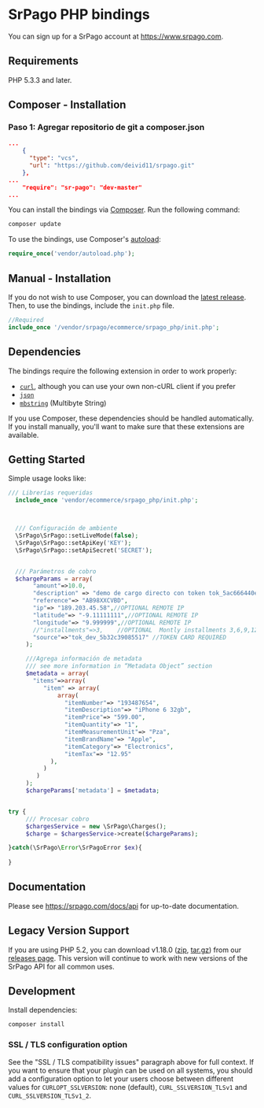 # SrPago PHP bindings

You can sign up for a SrPago account at https://www.srpago.com.

## Requirements

PHP 5.3.3 and later.

## Composer - Installation  

### Paso 1: Agregar repositorio de git a composer.json
```json
...
    {
      "type": "vcs",
      "url": "https://github.com/deivid11/srpago.git"
    },
...
    "require": "sr-pago": "dev-master"
...
```

You can install the bindings via [Composer](http://getcomposer.org/). Run the following command:

```bash
composer update
```

To use the bindings, use Composer's [autoload](https://getcomposer.org/doc/00-intro.md#autoloading):

```php
require_once('vendor/autoload.php');
```


## Manual - Installation

If you do not wish to use Composer, you can download the [latest release](https://github.com/srpago-dev/srpago-php). Then, to use the bindings, include the `init.php` file.

```php
//Required
include_once '/vendor/srpago/ecommerce/srpago_php/init.php';
```

## Dependencies

The bindings require the following extension in order to work properly:

- [`curl`](https://secure.php.net/manual/en/book.curl.php), although you can use your own non-cURL client if you prefer
- [`json`](https://secure.php.net/manual/en/book.json.php)
- [`mbstring`](https://secure.php.net/manual/en/book.mbstring.php) (Multibyte String)

If you use Composer, these dependencies should be handled automatically. If you install manually, you'll want to make sure that these extensions are available.

## Getting Started

Simple usage looks like:

```php
/// Librerías requeridas
  include_once 'vendor/ecommerce/srpago_php/init.php';



  /// Configuración de ambiente
  \SrPago\SrPago::setLiveMode(false);
  \SrPago\SrPago::setApiKey('KEY');
  \SrPago\SrPago::setApiSecret('SECRET');


  /// Parámetros de cobro
  $chargeParams = array(
       "amount"=>10.0,
       "description" => "demo de cargo directo con token tok_5ac666440e35f",
       "reference"=> "AB98XXCVBD",
       "ip"=> "189.203.45.58",//OPTIONAL REMOTE IP
       "latitude"=> "-9.11111111",//OPTIONAL REMOTE IP
       "longitude"=> "9.999999",//OPTIONAL REMOTE IP
       //"installments"=>3,    //OPTIONAL  Montly installments 3,6,9,12
       "source"=>"tok_dev_5b32c39085517" //TOKEN CARD REQUIRED
     );

     ///Agrega información de metadata
     /// see more information in “Metadata Object” section
     $metadata = array(
       "items"=>array(
          "item" => array(
              array(
                "itemNumber"=> "193487654",
                "itemDescription"=> "iPhone 6 32gb",
                "itemPrice"=> "599.00",
                "itemQuantity"=> "1",
                "itemMeasurementUnit"=> "Pza",
                "itemBrandName"=> "Apple",
                "itemCategory"=> "Electronics",
                "itemTax"=> "12.95"
            ),
          )
        )
     );
     $chargeParams['metadata'] = $metadata;


try {
     /// Procesar cobro
     $chargesService = new \SrPago\Charges();
     $charge = $chargesService->create($chargeParams);

}catch(\SrPago\Error\SrPagoError $ex){
    
}

```

## Documentation

Please see https://srpago.com/docs/api for up-to-date documentation.

## Legacy Version Support

If you are using PHP 5.2, you can download v1.18.0 ([zip](https://github.com/srpago/srpago-php/archive/v1.18.0.zip), [tar.gz](https://github.com/srpago/srpago-php/archive/v1.18.0.tar.gz)) from our [releases page](https://github.com/srpago/srpago-php/releases). This version will continue to work with new versions of the SrPago API for all common uses.


## Development

Install dependencies:

``` bash
composer install
```

### SSL / TLS configuration option

See the "SSL / TLS compatibility issues" paragraph above for full context. If you want to ensure that your plugin can be used on all systems, you should add a configuration option to let your users choose between different values for `CURLOPT_SSLVERSION`: none (default), `CURL_SSLVERSION_TLSv1` and `CURL_SSLVERSION_TLSv1_2`.
